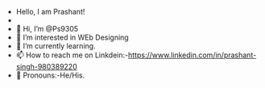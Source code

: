 - Hello, I am Prashant!
- 
- 👋 Hi, I’m @Ps9305
- 👀 I’m interested in WEb Designing
- 🌱 I’m currently learning.
- 📫 How to reach me on Linkdein:-https://www.linkedin.com/in/prashant-singh-980389220
- 🌱 Pronouns:-He/His.


